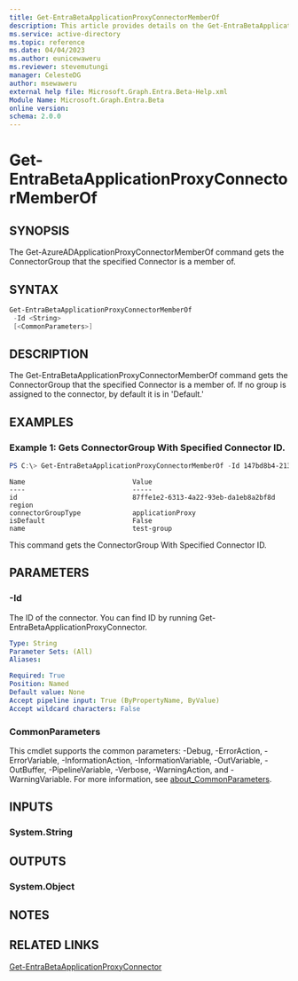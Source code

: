 ```yaml
---
title: Get-EntraBetaApplicationProxyConnectorMemberOf
description: This article provides details on the Get-EntraBetaApplicationProxyConnectorMemberOf command.
ms.service: active-directory
ms.topic: reference
ms.date: 04/04/2023
ms.author: eunicewaweru
ms.reviewer: stevemutungi
manager: CelesteDG
author: msewaweru
external help file: Microsoft.Graph.Entra.Beta-Help.xml
Module Name: Microsoft.Graph.Entra.Beta
online version:
schema: 2.0.0
---
```


# Get-EntraBetaApplicationProxyConnectorMemberOf

## SYNOPSIS
The Get-AzureADApplicationProxyConnectorMemberOf command gets the ConnectorGroup that the specified Connector is a member of.

## SYNTAX

```powershell
Get-EntraBetaApplicationProxyConnectorMemberOf
 -Id <String> 
 [<CommonParameters>]
```

## DESCRIPTION
The Get-EntraBetaApplicationProxyConnectorMemberOf command gets the ConnectorGroup that the specified Connector is a member of.
If no group is assigned to the connector, by default it is in 'Default.'

## EXAMPLES

### Example 1: Gets ConnectorGroup With Specified Connector ID.

```powershell
PS C:\> Get-EntraBetaApplicationProxyConnectorMemberOf -Id 147bd8b4-2134-4454-8f2a-1da81cf27917
```

```output
Name                           Value
----                           -----
id                             87ffe1e2-6313-4a22-93eb-da1eb8a2bf8d
region
connectorGroupType             applicationProxy
isDefault                      False
name                           test-group
```
This command gets the ConnectorGroup With Specified Connector ID.

## PARAMETERS

### -Id
The ID of the connector. You can find ID by running Get-EntraBetaApplicationProxyConnector.

```yaml
Type: String
Parameter Sets: (All)
Aliases:

Required: True
Position: Named
Default value: None
Accept pipeline input: True (ByPropertyName, ByValue)
Accept wildcard characters: False
```

### CommonParameters
This cmdlet supports the common parameters: -Debug, -ErrorAction, -ErrorVariable, -InformationAction, -InformationVariable, -OutVariable, -OutBuffer, -PipelineVariable, -Verbose, -WarningAction, and -WarningVariable. For more information, see [about_CommonParameters](https://go.microsoft.com/fwlink/?LinkID=113216).

## INPUTS

### System.String

## OUTPUTS

### System.Object

## NOTES

## RELATED LINKS
[Get-EntraBetaApplicationProxyConnector](Get-EntraBetaApplicationProxyConnector.md)

